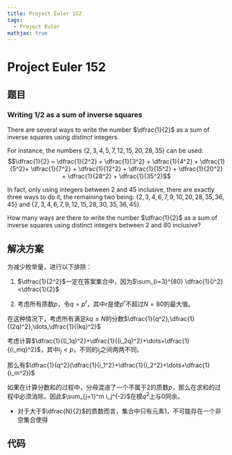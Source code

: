 ```yaml
---
title: Project Euler 152
tags:
  - Project Euler
mathjax: true
---
```

<escape><!-- more --></escape>
    
# Project Euler 152
## 题目
### Writing 1/2 as a sum of inverse squares


There are several ways to write the number $\dfrac{1}{2}$ as a sum of inverse squares using *distinct* integers.

For instance, the numbers $\{2,3,4,5,7,12,15,20,28,35\}$ can be used:
$$\dfrac{1}{2} = \dfrac{1}{2^2} + \dfrac{1}{3^2} + \dfrac{1}{4^2} + \dfrac{1}{5^2}+
\dfrac{1}{7^2} + \dfrac{1}{12^2} + \dfrac{1}{15^2} + \dfrac{1}{20^2} +
\dfrac{1}{28^2} + \dfrac{1}{35^2}$$

In fact, only using integers between $2$ and $45$ inclusive, there are exactly three ways to do it, the remaining two being: $\{2,3,4,6,7,9,10,20,28,35,36,45\}$ and $\{2,3,4,6,7,9,12,15,28,30,35,36,45\}$.

How many ways are there to write the number $\dfrac{1}{2}$ as a sum of inverse squares using distinct integers between $2$ and $80$ inclusive?


## 解决方案

为减少枚举量，进行以下排除：

1. $\dfrac{1}{2^2}$一定在答案集合中，因为$\sum_{i=3}^{80} \dfrac{1}{i^2}<\dfrac{1}{2}$

2. 考虑所有质数$p$，令$q=p^r$，其中$r$是使$p^r$不超过$N=80$的最大值。

在这种情况下，考虑所有满足$kq\le N$的分数$\dfrac{1}{q^2},\dfrac{1}{(2q)^2},\dots,\dfrac{1}{(kq)^2}$

考虑计算$\dfrac{1}{(i_1q)^2}+\dfrac{1}{(i_2q)^2}+\dots+\dfrac{1}{(i_mq)^2}$，其中$i_j<p$，不同的$i_j$之间两两不同。

那么有$\dfrac{1}{q^2}(\dfrac{1}{i_1^2}+\dfrac{1}{i_2^2}+\dots+\dfrac{1}{i_m^2})$

如果在计算分数和的过程中，分母混进了一个不属于$2$的质数$p$，那么在求和的过程中必须消除。因此$\sum_{j=1}^m i_j^{-2}$在模$q^2$上与$0$同余。

- 对于大于$\dfrac{N}{2}$的质数而言，集合中只有元素$1$，不可能存在一个非空集合使得


## 代码


